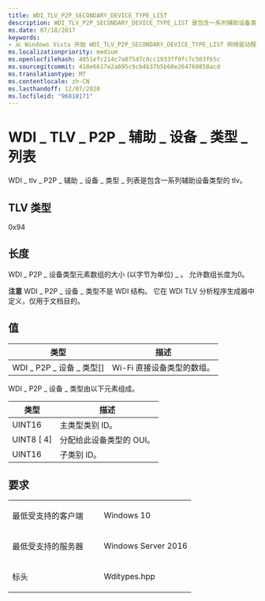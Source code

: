 ```yaml
---
title: WDI_TLV_P2P_SECONDARY_DEVICE_TYPE_LIST
description: WDI_TLV_P2P_SECONDARY_DEVICE_TYPE_LIST 是包含一系列辅助设备类型的 TLV。
ms.date: 07/18/2017
keywords:
- 从 Windows Vista 开始 WDI_TLV_P2P_SECONDARY_DEVICE_TYPE_LIST 网络驱动程序
ms.localizationpriority: medium
ms.openlocfilehash: 4051efc214c7a075d7c0cc1933ff9fc7c503f65c
ms.sourcegitcommit: 418e6617e2a695c9cb4b37b5b60e264760858acd
ms.translationtype: MT
ms.contentlocale: zh-CN
ms.lasthandoff: 12/07/2020
ms.locfileid: "96818171"
---
```

# <a name="wdi_tlv_p2p_secondary_device_type_list"></a>WDI \_ TLV \_ P2P \_ 辅助 \_ 设备 \_ 类型 \_ 列表


WDI \_ tlv \_ P2P \_ 辅助 \_ 设备 \_ 类型 \_ 列表是包含一系列辅助设备类型的 tlv。

## <a name="tlv-type"></a>TLV 类型


0x94

## <a name="length"></a>长度


WDI \_ P2P \_ 设备类型元素数组的大小 (以字节为单位) \_ 。 允许数组长度为0。

**注意**  WDI \_ P2P \_ 设备 \_ 类型不是 WDI 结构。 它在 WDI TLV 分析程序生成器中定义，仅用于文档目的。

 

## <a name="values"></a>值


| 类型                       | 描述                            |
|----------------------------|----------------------------------------|
| WDI \_ P2P \_ 设备 \_ 类型\[\] | Wi-Fi 直接设备类型的数组。 |

 

WDI \_ P2P \_ 设备 \_ 类型由以下元素组成。

| 类型       | 描述                                   |
|------------|-----------------------------------------------|
| UINT16     | 主类型类别 ID。                    |
| UINT8 \[ 4\] | 分配给此设备类型的 OUI。 |
| UINT16     | 子类别 ID。                           |

 

<a name="requirements"></a>要求
------------

<table>
<colgroup>
<col width="50%" />
<col width="50%" />
</colgroup>
<tbody>
<tr class="odd">
<td><p>最低受支持的客户端</p></td>
<td><p>Windows 10</p></td>
</tr>
<tr class="even">
<td><p>最低受支持的服务器</p></td>
<td><p>Windows Server 2016</p></td>
</tr>
<tr class="odd">
<td><p>标头</p></td>
<td>Wditypes.hpp</td>
</tr>
</tbody>
</table>

 

 




